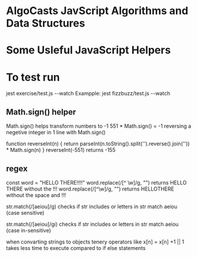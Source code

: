 # AlgoCasts JavScript Algorithms and Data Structures

# Some Usleful JavaScript Helpers

# To test run
jest exercise/test.js --watch
Exampple: jest fizzbuzz/test.js --watch

## Math.sign() helper
Math.sign()  helps transform numbers to -1
 551 * Math.sign() = -1
reversing a negetive integer in 1 line with Math.sign()

function reverseInt(n) {
   return parseInt(n.toString().split('').reverse().join('')) * Math.sign(n)
}
reverseInt(-551)  returns -155

## regex

const word = "HELLO THERE!!!!"
word.replace(/[^ \w]/g, "")  returns HELLO THERE without the !!!
word.replace(/[^\w]/g, "")    returns HELLOTHERE without the space and !!!

str.match(/[aeiou]/g)  checks if str includes or letters in str match aeiou (case sensitive)

str.match(/[aeiou]/gi)  checks if str includes or letters in str match aeiou (case in-sensitive)

when convarting  strings to objects tenery operators like 
x[n] = x[n] +1 || 1 
takes less time to execute compared to if else statements



        








